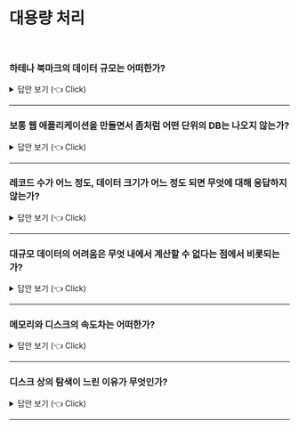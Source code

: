 # 대용량 처리
<br>

### 하테나 북마크의 데이터 규모는 어떠한가?
<details>
   <summary> 답안 보기 (👈 Click)</summary>
<br />
+ 레코드 건수가 보통 1500만이나 5000만 정도는 된다. <br>
  데이터 크기로는 entry라는 테이블이 3GB, bookmark라는 테이블이 5.5GB, tag 테이블이 4.8GB, <br>
  그리고 HTML 텍스트 데이터도 압축해서 저장하고 있는데, 이것이 200GB를 넘고 있다. <br> 
  전체적으로 간단히 말해 기가 바이트 단위가 된다고 할 수 있다. <br> 
  
  대규모라고는 하지만 Google이나 Yahoo!가 사용하고 있는 규모가 되면 여기서 더 나아가 테라바이트, 페타바이트가 되므로<br>
  이는 초대규모이며, 이와 비교하자면 하테나는 대규모~중규모 정도이다. <br> 
  
</details>

-----------------------

### 보통 웹 애플리케이션을 만들면서 좀처럼 어떤 단위의 DB는 나오지 않는가?
<details>
   <summary> 답안 보기 (👈 Click)</summary>
<br />
+ 기가바이트 단위의 DB는 나오지 않는다. <br>
  따라서 일반적인 웹 애플리케이션이라는 관점에서 보면 큰 규모이다. <br> 
</details>

-----------------------

### 레코드 수가 어느 정도, 데이터 크기가 어느 정도 되면 무엇에 대해 응답하지 않는가?
<details>
   <summary> 답안 보기 (👈 Click)</summary>
<br />
+ 레코드 수가 수천만 건 단위, 데이터 크기는 수 GB부터 수백 GB의 데이터가 되면, <br>
  아무 생각 없이 던진 쿼리에 대해 응답하지 않는다. <br> 
</details>

-----------------------

### 대규모 데이터의 어려움은 무엇 내에서 계산할 수 없다는 점에서 비롯되는가?
<details>
   <summary> 답안 보기 (👈 Click)</summary>
<br />
+ 대규모 데이터의 어려움은 메모리 내에서 계산할 수 없다는 점에서 비롯된다. <br>
  메모리 내에서 계산할 수 없게 되면 디스크에 있는 데이터를 검색할 필요가 있다 <br>
  하지만 디스크는 느리므로 I/O에 시간이 걸린다. <br> 
</details>

-----------------------

### 메모리와 디스크의 속도차는 어떠한가?
<details>
   <summary> 답안 보기 (👈 Click)</summary>
<br />
+ 10의 5승~10의6승 정도의 차이가 난다. <br> 
</details>

-----------------------

### 디스크 상의 탐색이 느린 이유가 무엇인가?
<details>
   <summary> 답안 보기 (👈 Click)</summary>
<br />
+ 디스크는 메모리와는 달리 회전 등의 물리적인 동작을 수반하고 있다. <br>
  이 물리적인 구조가 탐색 속도에 영향을 줍니다. <br>
  
</details>

-----------------------
